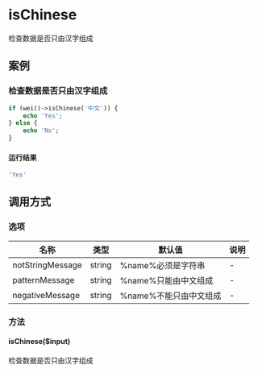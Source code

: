 isChinese
=========

检查数据是否只由汉字组成

案例
----

### 检查数据是否只由汉字组成
```php
if (wei()->isChinese('中文')) {
    echo 'Yes';
} else {
    echo 'No';
}
```

#### 运行结果
```php
'Yes'
```

调用方式
--------

### 选项

| 名称                | 类型    | 默认值                           | 说明              |
|---------------------|---------|----------------------------------|-------------------|
| notStringMessage    | string  | %name%必须是字符串               | -                 |
| patternMessage      | string  | %name%只能由中文组成             | -                 |
| negativeMessage     | string  | %name%不能只由中文组成           | -                 |

### 方法

#### isChinese($input)
检查数据是否只由汉字组成
